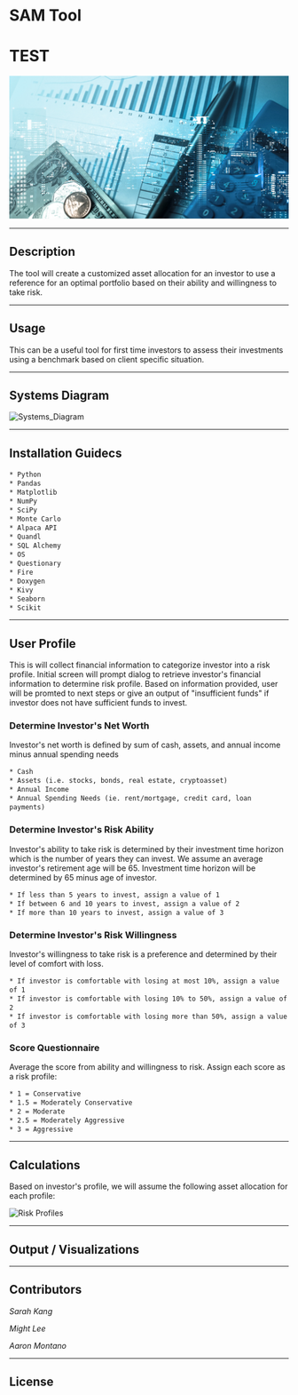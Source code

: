 # SAM Tool
# TEST


![SAM Tool](./Images/main_image.jpg)

---

## Description
The tool will create a customized asset allocation for an investor to use a reference for an optimal portfolio based on their ability and willingness to take risk. 

---
## Usage
This can be a useful tool for first time investors to assess their investments using a benchmark based on client specific situation. 

---
## Systems Diagram
![Systems_Diagram]("./Systems_Diagrams/Pipelines/main_pipeline.png")

---
## Installation Guidecs
    * Python
    * Pandas
    * Matplotlib
    * NumPy
    * SciPy
    * Monte Carlo
    * Alpaca API
    * Quandl
    * SQL Alchemy
    * OS
    * Questionary
    * Fire
    * Doxygen
    * Kivy
    * Seaborn
    * Scikit

---
## User Profile
This is will collect financial information to categorize investor into a risk profile. Initial screen will prompt dialog to retrieve investor's financial information to determine risk profile. Based on information provided, user will be promted to next steps or give an output of "insufficient funds" if investor does not have sufficient funds to invest. 

### Determine Investor's Net Worth
Investor's net worth is defined by sum of cash, assets, and annual income minus annual spending needs

    * Cash
    * Assets (i.e. stocks, bonds, real estate, cryptoasset)
    * Annual Income
    * Annual Spending Needs (ie. rent/mortgage, credit card, loan payments)

### Determine Investor's Risk Ability
Investor's ability to take risk is determined by their investment time horizon which is the number of years they can invest. We assume an average investor's retirement age will be 65. Investment time horizon will be determined by 65 minus age of investor.

    * If less than 5 years to invest, assign a value of 1
    * If between 6 and 10 years to invest, assign a value of 2
    * If more than 10 years to invest, assign a value of 3

### Determine Investor's Risk Willingness
Investor's willingness to take risk is a preference and determined by their level of comfort with loss.  

    * If investor is comfortable with losing at most 10%, assign a value of 1
    * If investor is comfortable with losing 10% to 50%, assign a value of 2
    * If investor is comfortable with losing more than 50%, assign a value of 3

### Score Questionnaire
Average the score from ability and willingness to risk. Assign each score as a risk profile:

    * 1 = Conservative
    * 1.5 = Moderately Conservative
    * 2 = Moderate
    * 2.5 = Moderately Aggressive
    * 3 = Aggressive

---
## Calculations
Based on investor's profile, we will assume the following asset allocation for each profile:

![Risk Profiles](./Images/risk_score.jpg)


---
## Output / Visualizations

---
## Contributors

_Sarah Kang_ 

_Might Lee_  

_Aaron Montano_

---

## License

